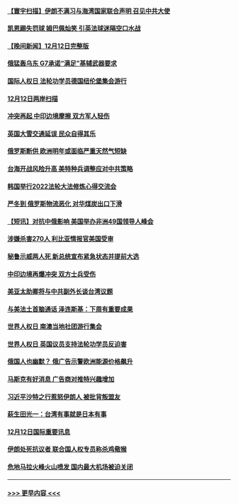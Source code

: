 #### [【寰宇扫描】伊朗不满习与海湾国家联合声明 召见中共大使](../pages/prog202/a103596797.md?t=12131401) 
#### [凯恩踢失罚球 姆巴佩灿笑 引英法球迷隔空口水战](../pages/prog202/a103596766.md?t=12131401) 
#### [【晚间新闻】12月12日完整版](../pages/prog202/a103596772.md?t=12131401) 
#### [俄猛轰乌东 G7承诺“满足”基辅武器要求](../pages/prog202/a103596729.md?t=12131401) 
#### [国际人权日 法轮功学员德国纽伦堡集会游行](../pages/prog202/a103596628.md?t=12131401) 
#### [12月12日两岸扫描](../pages/prog202/a103596661.md?t=12131401) 
#### [冲突再起 中印边境摩擦 双方军人轻伤](../pages/prog202/a103596639.md?t=12131401) 
#### [英国大雪交通延误 民众自得其乐](../pages/prog202/a103596658.md?t=12131401) 
#### [俄罗斯断供 欧洲明年或面临严重天然气短缺](../pages/prog202/a103596634.md?t=12131401) 
#### [台海开战风险升高 美特种兵调整应对中共策略](../pages/prog202/a103596571.md?t=12131401) 
#### [韩国举行2022法轮大法修炼心得交流会](../pages/prog202/a103596445.md?t=12131401) 
#### [严冬到 俄罗斯物流恶化 对华煤炭出口下滑](../pages/prog202/a103596411.md?t=12131401) 
#### [【短讯】对抗中俄影响 美国举办非洲49国领导人峰会](../pages/prog202/a103596434.md?t=12131401) 
#### [涉嫌杀害270人 利比亚情报官美国受审](../pages/prog202/a103596469.md?t=12131401) 
#### [秘鲁示威两人死 新总统宣布紧急状态并提前大选](../pages/prog202/a103596458.md?t=12131401) 
#### [中印边境再爆冲突 双方士兵受伤](../pages/prog202/a103596394.md?t=12131401) 
#### [美亚太助卿将与中共副外长谈台湾议题](../pages/prog202/a103596322.md?t=12131401) 
#### [与美法土首脑通话 泽连斯基：下周有重要成果](../pages/prog202/a103596276.md?t=12131401) 
#### [世界人权日 南澳当地社团游行集会](../pages/prog202/a103596282.md?t=12131401) 
#### [世界人权日 英国议员支持法轮功学员反迫害](../pages/prog202/a103596206.md?t=12131401) 
#### [俄国人也幽默？ 俄广告示警欧洲能源价格飙升](../pages/prog202/a103596189.md?t=12131401) 
#### [马斯克有好消息 广告商对推特兴趣增加](../pages/prog202/a103596184.md?t=12131401) 
#### [习近平沙特之行惹怒伊朗人 被批背叛盟友](../pages/prog202/a103596192.md?t=12131401) 
#### [萩生田光一：台湾有事就是日本有事](../pages/prog202/a103596203.md?t=12131401) 
#### [12月12日国际重要讯息](../pages/prog202/a103596195.md?t=12131401) 
#### [伊朗处死抗议者 联合国人权专员称杀鸡儆猴](../pages/prog202/a103596097.md?t=12131401) 
#### [危地马拉火峰火山喷发 国内最大机场被迫关闭](../pages/prog202/a103596083.md?t=12131401) 

----
#### [ >>> 更早内容 <<< ](../indexes/prog202-earlier.md)
